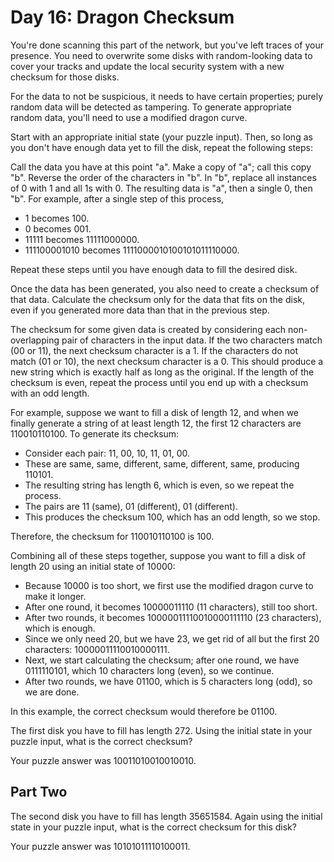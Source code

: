 # Day 16: Dragon Checksum

You're done scanning this part of the network, but you've left traces of your presence. You need to overwrite some disks with random-looking data to cover your tracks and update the local security system with a new checksum for those disks.

For the data to not be suspicious, it needs to have certain properties; purely random data will be detected as tampering. To generate appropriate random data, you'll need to use a modified dragon curve.

Start with an appropriate initial state (your puzzle input). Then, so long as you don't have enough data yet to fill the disk, repeat the following steps:

Call the data you have at this point "a".
Make a copy of "a"; call this copy "b".
Reverse the order of the characters in "b".
In "b", replace all instances of 0 with 1 and all 1s with 0.
The resulting data is "a", then a single 0, then "b".
For example, after a single step of this process,

* 1 becomes 100.
* 0 becomes 001.
* 11111 becomes 11111000000.
* 111100001010 becomes 1111000010100101011110000.

Repeat these steps until you have enough data to fill the desired disk.

Once the data has been generated, you also need to create a checksum of that data. Calculate the checksum only for the data that fits on the disk, even if you generated more data than that in the previous step.

The checksum for some given data is created by considering each non-overlapping pair of characters in the input data. If the two characters match (00 or 11), the next checksum character is a 1. If the characters do not match (01 or 10), the next checksum character is a 0. This should produce a new string which is exactly half as long as the original. If the length of the checksum is even, repeat the process until you end up with a checksum with an odd length.

For example, suppose we want to fill a disk of length 12, and when we finally generate a string of at least length 12, the first 12 characters are 110010110100. To generate its checksum:

* Consider each pair: 11, 00, 10, 11, 01, 00.
* These are same, same, different, same, different, same, producing 110101.
* The resulting string has length 6, which is even, so we repeat the process.
* The pairs are 11 (same), 01 (different), 01 (different).
* This produces the checksum 100, which has an odd length, so we stop.

Therefore, the checksum for 110010110100 is 100.

Combining all of these steps together, suppose you want to fill a disk of length 20 using an initial state of 10000:

* Because 10000 is too short, we first use the modified dragon curve to make it longer.
* After one round, it becomes 10000011110 (11 characters), still too short.
* After two rounds, it becomes 10000011110010000111110 (23 characters), which is enough.
* Since we only need 20, but we have 23, we get rid of all but the first 20 characters: 10000011110010000111.
* Next, we start calculating the checksum; after one round, we have 0111110101, which 10 characters long (even), so we continue.
* After two rounds, we have 01100, which is 5 characters long (odd), so we are done.

In this example, the correct checksum would therefore be 01100.

The first disk you have to fill has length 272. Using the initial state in your puzzle input, what is the correct checksum?

Your puzzle answer was 10011010010010010.

## Part Two

The second disk you have to fill has length 35651584. Again using the initial state in your puzzle input, what is the correct checksum for this disk?

Your puzzle answer was 10101011110100011.